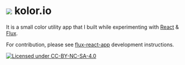 # ![](http://kolor.io/img/favicon-32x32.png) kolor.io

It is a small color utility app that I built while experimenting with [React](http://facebook.github.io/react/) & [Flux](http://facebook.github.io/flux/).

For contribution, please see [flux-react-app](http://github.com/tameraydin/generator-flux-react-app) development instructions.

[![Licensed under CC-BY-NC-SA-4.0](http://mirrors.creativecommons.org/presskit/buttons/80x15/svg/by-nc-sa.svg "Licensed under CC-BY-NC-SA-4.0")](http://creativecommons.org/licenses/by-nc-sa/4.0/)
